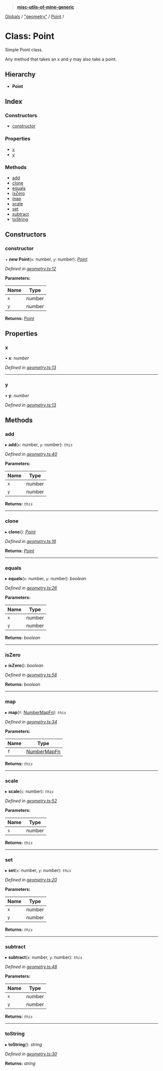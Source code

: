 > **[misc-utils-of-mine-generic](../README.md)**

[Globals](../globals.md) / ["geometry"](../modules/_geometry_.md) / [Point](_geometry_.point.md) /

# Class: Point

Simple Point class.

Any method that takes an x and y may also take a point.

## Hierarchy

* **Point**

## Index

### Constructors

* [constructor](_geometry_.point.md#constructor)

### Properties

* [x](_geometry_.point.md#x)
* [y](_geometry_.point.md#y)

### Methods

* [add](_geometry_.point.md#add)
* [clone](_geometry_.point.md#clone)
* [equals](_geometry_.point.md#equals)
* [isZero](_geometry_.point.md#iszero)
* [map](_geometry_.point.md#map)
* [scale](_geometry_.point.md#scale)
* [set](_geometry_.point.md#set)
* [subtract](_geometry_.point.md#subtract)
* [toString](_geometry_.point.md#tostring)

## Constructors

###  constructor

\+ **new Point**(`x`: number, `y`: number): *[Point](_geometry_.point.md)*

*Defined in [geometry.ts:12](https://github.com/cancerberoSgx/misc-utils-of-mine/blob/b63bcad/misc-utils-of-mine-generic/src/geometry.ts#L12)*

**Parameters:**

Name | Type |
------ | ------ |
`x` | number |
`y` | number |

**Returns:** *[Point](_geometry_.point.md)*

## Properties

###  x

• **x**: *number*

*Defined in [geometry.ts:13](https://github.com/cancerberoSgx/misc-utils-of-mine/blob/b63bcad/misc-utils-of-mine-generic/src/geometry.ts#L13)*

___

###  y

• **y**: *number*

*Defined in [geometry.ts:13](https://github.com/cancerberoSgx/misc-utils-of-mine/blob/b63bcad/misc-utils-of-mine-generic/src/geometry.ts#L13)*

## Methods

###  add

▸ **add**(`x`: number, `y`: number): *`this`*

*Defined in [geometry.ts:40](https://github.com/cancerberoSgx/misc-utils-of-mine/blob/b63bcad/misc-utils-of-mine-generic/src/geometry.ts#L40)*

**Parameters:**

Name | Type |
------ | ------ |
`x` | number |
`y` | number |

**Returns:** *`this`*

___

###  clone

▸ **clone**(): *[Point](_geometry_.point.md)*

*Defined in [geometry.ts:16](https://github.com/cancerberoSgx/misc-utils-of-mine/blob/b63bcad/misc-utils-of-mine-generic/src/geometry.ts#L16)*

**Returns:** *[Point](_geometry_.point.md)*

___

###  equals

▸ **equals**(`x`: number, `y`: number): *boolean*

*Defined in [geometry.ts:26](https://github.com/cancerberoSgx/misc-utils-of-mine/blob/b63bcad/misc-utils-of-mine-generic/src/geometry.ts#L26)*

**Parameters:**

Name | Type |
------ | ------ |
`x` | number |
`y` | number |

**Returns:** *boolean*

___

###  isZero

▸ **isZero**(): *boolean*

*Defined in [geometry.ts:58](https://github.com/cancerberoSgx/misc-utils-of-mine/blob/b63bcad/misc-utils-of-mine-generic/src/geometry.ts#L58)*

**Returns:** *boolean*

___

###  map

▸ **map**(`f`: [NumberMapFn](../modules/_geometry_.md#numbermapfn)): *`this`*

*Defined in [geometry.ts:34](https://github.com/cancerberoSgx/misc-utils-of-mine/blob/b63bcad/misc-utils-of-mine-generic/src/geometry.ts#L34)*

**Parameters:**

Name | Type |
------ | ------ |
`f` | [NumberMapFn](../modules/_geometry_.md#numbermapfn) |

**Returns:** *`this`*

___

###  scale

▸ **scale**(`s`: number): *`this`*

*Defined in [geometry.ts:52](https://github.com/cancerberoSgx/misc-utils-of-mine/blob/b63bcad/misc-utils-of-mine-generic/src/geometry.ts#L52)*

**Parameters:**

Name | Type |
------ | ------ |
`s` | number |

**Returns:** *`this`*

___

###  set

▸ **set**(`x`: number, `y`: number): *`this`*

*Defined in [geometry.ts:20](https://github.com/cancerberoSgx/misc-utils-of-mine/blob/b63bcad/misc-utils-of-mine-generic/src/geometry.ts#L20)*

**Parameters:**

Name | Type |
------ | ------ |
`x` | number |
`y` | number |

**Returns:** *`this`*

___

###  subtract

▸ **subtract**(`x`: number, `y`: number): *`this`*

*Defined in [geometry.ts:46](https://github.com/cancerberoSgx/misc-utils-of-mine/blob/b63bcad/misc-utils-of-mine-generic/src/geometry.ts#L46)*

**Parameters:**

Name | Type |
------ | ------ |
`x` | number |
`y` | number |

**Returns:** *`this`*

___

###  toString

▸ **toString**(): *string*

*Defined in [geometry.ts:30](https://github.com/cancerberoSgx/misc-utils-of-mine/blob/b63bcad/misc-utils-of-mine-generic/src/geometry.ts#L30)*

**Returns:** *string*